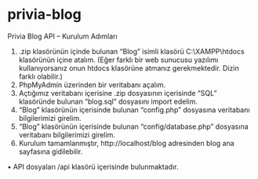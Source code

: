 # privia-blog

Privia Blog API – Kurulum Adımları
1)	.zip klasörünün içinde bulunan “Blog” isimli klasörü C:\XAMPP\htdocs klasörünün içine atalım. (Eğer farklı bir web sunucusu yazılımı kullanıyorsanız onun htdocs klasörüne atmanız gerekmektedir. Dizin farklı olabilir.)
2)	PhpMyAdmin üzerinden bir veritabanı açalım.
3)	Açtığımız veritabanı içerisine .zip dosyasının içerisinde “SQL” klasöründe bulunan “blog.sql” dosyasını import edelim.
4)	“Blog” klasörünün içerisinde bulunan “config.php” dosyasına veritabanı bilgilerimizi girelim.
5)	“Blog” klasörünün içerisinde bulunan “config/database.php” dosyasına veritabanı bilgilerimizi girelim.
6)	Kurulum tamamlanmıştır, http://localhost/blog adresinden blog ana sayfasına gidilebilir.

•	API dosyaları /api klasörü içerisinde bulunmaktadır.



